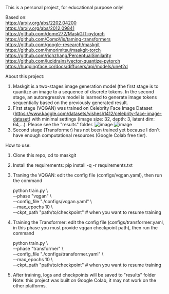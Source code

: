 This is a personal project, for educational purpose only!

Based on: \
  https://arxiv.org/abs/2202.04200 \
  https://arxiv.org/abs/2012.09841 \
  https://github.com/dome272/MaskGIT-pytorch \
  https://github.com/CompVis/taming-transformers \
  https://github.com/google-research/maskgit \
  https://github.com/hmorimitsu/maskgit-torch \
  https://github.com/richzhang/PerceptualSimilarity \
  https://github.com/lucidrains/vector-quantize-pytorch \
  https://huggingface.co/docs/diffusers/api/models/unet2d
  
About this project:
  1. Maskgit is a two-stages image generation model (the first stage is to quantize an image to a sequence of discrete tokens. In the second stage, an autoregressive model is learned to generate image tokens sequentially based on the previously generated result.
  2. First stage (VQGAN) was trained on Celebrity Face Image Dataset (https://www.kaggle.com/datasets/vishesh1412/celebrity-face-image-dataset) with minimal settings (image size: 32, depth: 3, latent dim: 64,...). Please see the "results" folder.
     ![image](https://github.com/tomsawyer0224/maskgit/assets/130035084/3b00811f-1fb4-471b-a998-18b3d6ed9e25)
     ![image](https://github.com/tomsawyer0224/maskgit/assets/130035084/619dcad6-67fe-4ba3-b474-b5b32334b113)
  3. Second stage (Transformer) has not been trained yet because I don't have enough computational resources (Google Colab free tier).

How to use:
  1. Clone this repo, cd to maskgit
  2. Install the requirements: pip install -q -r requirements.txt
  3. Traning the VQGAN: edit the config file (configs/vqgan.yaml), then run the command
     
     python train.py \\\
       --phase "vqgan" \\\
       --config_file "./configs/vqgan.yaml" \\\
       --max_epochs 10 \\\
       --ckpt_path "path/to/checkpoint" # when you want to resume training
  5. Training the Transformer: edit the config file (configs/transformer.yaml, in this phase you must provide vqgan checkpoint path), then run the command
     
     python train.py \\\
       --phase "transformer" \\\
       --config_file "./configs/transformer.yaml" \\\
       --max_epochs 10 \\\
       --ckpt_path "path/to/checkpoint" # when you want to resume training
  6. After training, logs and checkpoints will be saved to "results" folder
Note: this project was built on Google Colab, it may not work on the other platforms.
